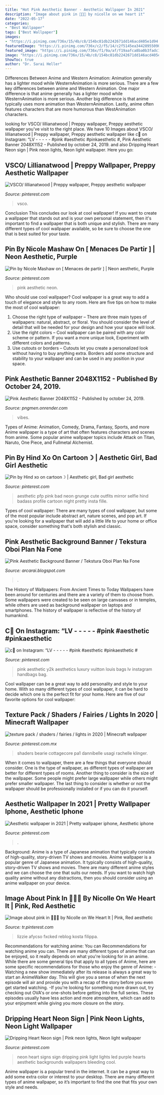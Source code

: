 ```yaml
---
title: "Hot Pink Aesthetic Banner - Aesthetic Wallpaper In 2021"
description: "Image about pink in 💭💭💭 by nicolle on we heart it"
date: "2022-05-17"
categories:
- "Best Wallpaper"
tags: ["Best Wallpaper"]
images:
- "https://i.pinimg.com/736x/15/4b/c8/154bc81db2242671dd146acd405e1d94.jpg"
featuredImage: "https://i.pinimg.com/736x/c2/f5/14/c2f5145ea344289550906a26c637c950--vintage-neon-signs-bleeding-hearts.jpg"
featured_image: "https://i.pinimg.com/736x/f1/9a/af/f19aafca8ba0b3fadc1a666e9dbc8bf9.jpg"
image: "https://i.pinimg.com/736x/15/4b/c8/154bc81db2242671dd146acd405e1d94.jpg"
ShowToc: true
author: "Dr. Sarai Heller"
---
```



Differences Between Anime and Western Animation: Animation generally has a lighter mood while WesternAnimation is more serious.
There are a few key differences between anime and Western Animation. One major difference is that anime generally has a lighter mood while WesternAnimation is more serious. Another big difference is that anime typically uses more animation than WesternAnimation. Lastly, anime often features characters that are more humorous than WestAnimation characters.

	

		
looking for VSCO/ lillianatwood | Preppy wallpaper, Preppy aesthetic wallpaper you've visit to the right place. We have 10 Images about VSCO/ lillianatwood | Preppy wallpaper, Preppy aesthetic wallpaper like c💎 on Instagram: “LV - - - - - #pink #aesthetic #pinkaesthetic #, Pink Aesthetic Banner 2048X1152 - Published by october 24, 2019. and also Dripping Heart Neon sign | Pink neon lights, Neon light wallpaper. Here you go:
		
    
## VSCO/ Lillianatwood | Preppy Wallpaper, Preppy Aesthetic Wallpaper

<img loading=lazy src="https://i.pinimg.com/736x/15/4b/c8/154bc81db2242671dd146acd405e1d94.jpg" onerror="this.onerror=null;this.src='https://tse2.mm.bing.net/th?id=OIP.bZoGet47vFWzrB9qjdYTFQHaLh&amp;pid=15.1';" alt="VSCO/ lillianatwood | Preppy wallpaper, Preppy aesthetic wallpaper">

_Source: pinterest.com_

>vsco. 

	

Conclusion
This concludes our look at cool wallpaper! If you want to create a wallpaper that stands out and is your own personal statement, then it's important to find a wallpaper that is both unique and stylish. There are many different types of cool wallpaper available, so be sure to choose the one that is best suited for your taste.

    
## Pin By Nicole Mashaw On [ Menaces De Partir ] | Neon Aesthetic, Purple

<img loading=lazy src="https://i.pinimg.com/736x/23/5d/75/235d75037cc0de86c49613b8450f917d.jpg" onerror="this.onerror=null;this.src='https://tse3.mm.bing.net/th?id=OIP.EMDDhCvEsI-PjMJgPeNH2QHaNK&amp;pid=15.1';" alt="Pin by Nicole Mashaw on [ Menaces de partir ] | Neon aesthetic, Purple">

_Source: pinterest.com_

>pink aesthetic neon. 

	

Who should use cool wallpaper?
Cool wallpaper is a great way to add a touch of elegance and style to any room. Here are five tips on how to make the most of cool wallpaper: 
1) Choose the right type of wallpaper – There are three main types of wallpapers: natural, abstract, or floral. You should consider the level of detail that will be needed for your design and how your space will look. 
2) Use the right colors – Cool wallpaper can be paired with any color scheme or pattern. If you want a more unique look, Experiment with different colors and patterns. 
3) Use cutouts or borders – Cutouts let you create a personalized look without having to buy anything extra. Borders add some structure and stability to your wallpaper and can be used in any position in your space.

    
## Pink Aesthetic Banner 2048X1152 - Published By October 24, 2019.

<img loading=lazy src="https://images-wixmp-ed30a86b8c4ca887773594c2.wixmp.com/f/25f64da5-c5cd-43ba-83d8-6b7a8798a218/dc9dkvj-98d4394e-524d-4aac-8a4a-6cbc5241552a.jpg?token=eyJ0eXAiOiJKV1QiLCJhbGciOiJIUzI1NiJ9.eyJzdWIiOiJ1cm46YXBwOjdlMGQxODg5ODIyNjQzNzNhNWYwZDQxNWVhMGQyNmUwIiwiaXNzIjoidXJuOmFwcDo3ZTBkMTg4OTgyMjY0MzczYTVmMGQ0MTVlYTBkMjZlMCIsIm9iaiI6W1t7InBhdGgiOiJcL2ZcLzI1ZjY0ZGE1LWM1Y2QtNDNiYS04M2Q4LTZiN2E4Nzk4YTIxOFwvZGM5ZGt2ai05OGQ0Mzk0ZS01MjRkLTRhYWMtOGE0YS02Y2JjNTI0MTU1MmEuanBnIn1dXSwiYXVkIjpbInVybjpzZXJ2aWNlOmZpbGUuZG93bmxvYWQiXX0.UfxEuBR8ai-hcTpNnHvTetuc2f3Sq61q71FRvlI2nm8" onerror="this.onerror=null;this.src='https://tse4.mm.bing.net/th?id=OIP.e9m5YXURAJ4sEcNX_qbOpgHaDt&amp;pid=15.1';" alt="Pink Aesthetic Banner 2048X1152 - Published by october 24, 2019.">

_Source: pngmen.onrender.com_

>vibes. 

	

Types of Anime: Animation, Comedy, Drama, Fantasy, Sports, and more
Anime wallpaper is a type of art that often features characters and scenes from anime. Some popular anime wallpaper topics include Attack on Titan, Naruto, One Piece, and Fullmetal Alchemist.

    
## Pin By Hind Xo On Cartoon☽ | Aesthetic Girl, Bad Girl Aesthetic

<img loading=lazy src="https://i.pinimg.com/736x/22/d0/73/22d07362b0fd7b16fafdd5638e76fe89.jpg" onerror="this.onerror=null;this.src='https://tse3.mm.bing.net/th?id=OIP.BrvyUEyFdVdt4Heu4HIbhwHaNJ&amp;pid=15.1';" alt="Pin by Hind xo on cartoon☽ | Aesthetic girl, Bad girl aesthetic">

_Source: pinterest.com_

>aesthetic pfp pink bad neon grunge cute outfits mirror selfie hind badass profile cartoon night pretty insta fille. 

	

Types of cool wallpaper:
There are many types of cool wallpaper, but some of the most popular include abstract art, nature scenes, and pop art. If you're looking for a wallpaper that will add a little life to your home or office space, consider something that's both stylish and classic.

    
## Pink Aesthetic Background Banner / Tekstura Oboi Plan Na Fone

<img loading=lazy src="https://png.pngtree.com/thumb_back/fw800/back_our/20190621/ourmid/pngtree-pink-fantasy-aesthetic-style-psd-template-banner-image_186138.jpg" onerror="this.onerror=null;this.src='https://tse3.mm.bing.net/th?id=OIP.PvowMB2Y7-EdLj8YWydS8gHaDF&amp;pid=15.1';" alt="Pink Aesthetic Background Banner / Tekstura Oboi Plan Na Fone">

_Source: arcarai.blogspot.com_

>. 

	

The History of Wallpapers: From Ancient Times to Today
Wallpapers have been around for centuries and there are a variety of them to choose from. Some wallpapers were created to be seen on large canvases or in temples, while others are used as background wallpaper on laptops and smartphones. The history of wallpaper is reflective of the history of humankind.

    
## C💎 On Instagram: “LV - - - - - #pink #aesthetic #pinkaesthetic #

<img loading=lazy src="https://i.pinimg.com/736x/a6/c6/c2/a6c6c2f2b12b31caa7a0537e5584c2b5.jpg" onerror="this.onerror=null;this.src='https://tse2.mm.bing.net/th?id=OIP.zvXOGZHVxTcCc17vQvmMGAHaHL&amp;pid=15.1';" alt="c💎 on Instagram: “LV - - - - - #pink #aesthetic #pinkaesthetic #">

_Source: pinterest.com_

>pink aesthetic y2k aesthetics luxury vuitton louis bags lv instagram handbags bag. 

	

Cool wallpaper can be a great way to add personality and style to your home. With so many different types of cool wallpaper, it can be hard to decide which one is the perfect fit for your home. Here are five of our favorite options for cool wallpaper: 

    
## Texture Pack / Shaders / Fairies / Lights In 2020 | Minecraft Wallpaper

<img loading=lazy src="https://i.pinimg.com/736x/cc/e1/5d/cce15d3914b6e7b1436ed6450b162e12.jpg" onerror="this.onerror=null;this.src='https://tse1.mm.bing.net/th?id=OIP.fCVtKwUw03ufVRDkv71C6wHaEy&amp;pid=15.1';" alt="texture pack / shaders / fairies / lights in 2020 | Minecraft wallpaper">

_Source: pinterest.com.mx_

>shaders bearie cottagecore pa1 dannibelle usagi rachelle klinger. 

	

When it comes to wallpaper, there are a few things that everyone should consider. One is the type of wallpaper, as different types of wallpaper are better for different types of rooms. Another thing to consider is the size of the wallpaper. Some people might prefer large wallpaper while others might prefer smaller wallpaper. The last thing to consider is whether or not the wallpaper should be professionally installed or if you can do it yourself.

    
## Aesthetic Wallpaper In 2021 | Pretty Wallpaper Iphone, Aesthetic Iphone

<img loading=lazy src="https://i.pinimg.com/736x/f1/9a/af/f19aafca8ba0b3fadc1a666e9dbc8bf9.jpg" onerror="this.onerror=null;this.src='https://tse3.mm.bing.net/th?id=OIP.5nh031ZnNuYpLF0ncjUrWAHaJ3&amp;pid=15.1';" alt="Aesthetic wallpaper in 2021 | Pretty wallpaper iphone, Aesthetic iphone">

_Source: pinterest.com_

>. 

	

Background: Anime is a type of Japanese animation that typically consists of high-quality, story-driven TV shows and movies.
Anime wallpaper is a popular genre of Japanese animation. It typically consists of high-quality, story-driven TV shows and movies. There are many different anime styles and we can choose the one that suits our needs. If you want to watch high quality anime without any distractions, then you should consider using an anime wallpaper on your device.

    
## Image About Pink In 💭💭💭 By Nicolle On We Heart It | Pink, Red Aesthetic

<img loading=lazy src="https://i.pinimg.com/736x/fd/c2/2b/fdc22b42eb01513d105c67792c782772.jpg" onerror="this.onerror=null;this.src='https://tse4.mm.bing.net/th?id=OIP.sV0Lev7MsOABTHHT3Zt2tgAAAA&amp;pid=15.1';" alt="Image about pink in 💭💭💭 by Nicolle on We Heart It | Pink, Red aesthetic">

_Source: tr.pinterest.com_

>lizzie afycso fxcked reblog kosta filippa. 

	

Recommendations for watching anime: You can
Recommendations for watching anime you can. There are many different types of anime that can be enjoyed, so it really depends on what you're looking for in an anime. While there are some general tips that apply to all types of Anime, here are some specific recommendations for those who enjoy the genre of Anime: 
-Watching a new show immediately after its release is always a great way to start an AnimeWalker day. This will give you a sense of when the next episode will air and provide you with a recap of the story before you even get started watching. 
-If you're looking for something more drawn out, try checking out OVA's or one-shots before getting into the full series. These episodes usually have less action and more atmosphere, which can add to your enjoyment while giving you more closure on the story.

    
## Dripping Heart Neon Sign | Pink Neon Lights, Neon Light Wallpaper

<img loading=lazy src="https://i.pinimg.com/736x/c2/f5/14/c2f5145ea344289550906a26c637c950--vintage-neon-signs-bleeding-hearts.jpg" onerror="this.onerror=null;this.src='https://tse2.mm.bing.net/th?id=OIP.8HRFEBTTq83N1w-64K6ZRADkER&amp;pid=15.1';" alt="Dripping Heart Neon sign | Pink neon lights, Neon light wallpaper">

_Source: pinterest.com_

>neon heart signs sign dripping pink light lights led purple hearts aesthetic backgrounds wallpapers bleeding cool. 

	

Anime wallpaper is a popular trend in the internet. It can be a great way to add some extra color or interest to your desktop. There are many different types of anime wallpaper, so it’s important to find the one that fits your own style and needs.


